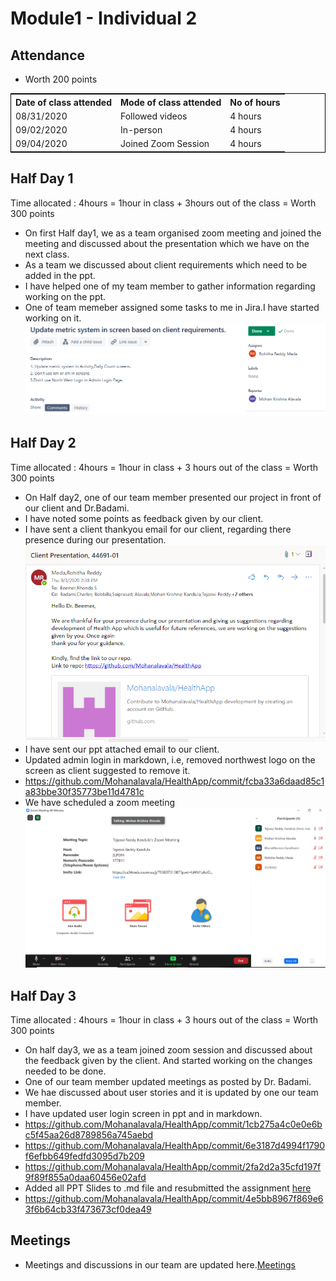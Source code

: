 # Module1 - Individual 2

## Attendance
- Worth 200 points

<table style="width:100%;border: 1px solid black;">
<tr>
<th>Date of class attended</th>	
<th>Mode of class attended</th>
<th>No of hours</th>
</tr>
<tr>
<td>08/31/2020</td>
<td>Followed videos</td>
<td>4 hours</td>
</tr>
<tr>
<td>09/02/2020</td>
<td>In-person</td>
<td> 4 hours</td>  
</tr>
<tr>
<td>09/04/2020</td>
<td>Joined Zoom Session</td>
<td> 4 hours</td>
</tr>
</table>

## Half Day 1  

Time allocated : 4hours = 1hour in class + 3hours out of the class = Worth 300 points

- On first Half day1, we as a team organised zoom meeting and joined the meeting and discussed about the presentation which we have on the next class.  
- As a team we discussed about client requirements which need to be added in the ppt.
- I have helped one of my team member to gather information regarding working on the ppt.
- One of team memeber assigned some tasks to me in Jira.I have started working on it.
 ![JIRA](https://github.com/Mohanalavala/HealthApp/blob/master/jira1.PNG)

## Half Day 2

Time allocated : 4hours = 1hour in class + 3 hours out of the class = Worth 300 points

- On Half day2, one of our team member presented our project in front of our client and Dr.Badami.
- I have noted some points as feedback given by our client.
- I have sent a client thankyou email for our client, regarding there presence during our presentation.
![Clientthankyou](https://github.com/Mohanalavala/HealthApp/blob/master/Client_thankyou_mail.PNG)
- I have sent our ppt attached email to our client.
- Updated admin login in markdown, i.e, removed northwest logo on the screen as client suggested to remove it.
- https://github.com/Mohanalavala/HealthApp/commit/fcba33a6daad85c1a83bbe30f35773be11d4781c
- We have scheduled a zoom meeting
![zoom](https://github.com/Mohanalavala/HealthApp/blob/master/Contributions/Zoom%20meeting.PNG)

## Half Day 3

Time allocated : 4hours = 1hour in class + 3 hours out of the class = Worth 300 points

- On half day3, we as a team joined zoom session and discussed about the feedback given by the client. And started working on the changes needed to be done.  
- One of our team member updated meetings as posted by Dr. Badami.
- We hae discussed about user stories and it is updated by one our team member.
- I have updated user login screen in ppt and in markdown.
- https://github.com/Mohanalavala/HealthApp/commit/1cb275a4c0e0e6bc5f45aa26d8789856a745aebd
- https://github.com/Mohanalavala/HealthApp/commit/6e3187d4994f1790f6efbb649fedfd3095d7b209
- https://github.com/Mohanalavala/HealthApp/commit/2fa2d2a35cfd197f9f89f855a0daa60456e02afd
- Added all PPT Slides to .md file and resubmitted the assignment [here](https://github.com/Mohanalavala/HealthApp/blob/master/Presentation.md)
- https://github.com/Mohanalavala/HealthApp/commit/4e5bb8967f869e63f6b64cb33f473673cf0dea49

## Meetings

- Meetings and discussions in our team are updated here.[Meetings](https://github.com/Mohanalavala/HealthApp/blob/master/Contributions/meetings)
